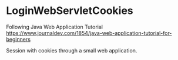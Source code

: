 # LoginWebServletCookies

Following Java Web Application Tutorial https://www.journaldev.com/1854/java-web-application-tutorial-for-beginners

Session with cookies through a small web application.

